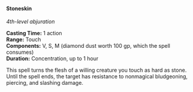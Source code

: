 #### Stoneskin
<!-- markdownlint-disable link-image-reference-definitions -->
[_metadata_:spell_name]:- "Stoneskin"
[_metadata_:spell_level]:- "4"
[_metadata_:spell_school]:- "abjuration"
[_metadata_:ritual]:- "false"
[_metadata_:casting_time_amount]:- "1"
[_metadata_:casting_time_unit]:- "action"
[_metadata_:range]:- "Touch"
[_metadata_:target]:- "one willing creature"
[_metadata_:components_verbal]:- "true"
[_metadata_:components_somatic]:- "true"
[_metadata_:components_material]:- "true"
[_metadata_:components_material_description]:- "diamond dust worth 100 gp, which the spell consumes"
[_metadata_:components_material_cost]:- "100 gp"
[_metadata_:duration]:- "1 hour"
[_metadata_:concentration]:- "true"
[_metadata_:compared_to_wotc_srd_5.1]:- "mechanics_same_wording_same"
[_metadata_:compared_to_a5e_srd]:- "mechanics_different_wording_different"
<!-- markdownlint-disable-next-line no-emphasis-as-heading -->
_4th-level abjuration_

**Casting Time:** 1 action \
**Range:** Touch \
**Components:** V, S, M (diamond dust worth 100 gp, which the spell consumes) \
**Duration:** Concentration, up to 1 hour

This spell turns the flesh of a willing creature you touch as hard as stone.
Until the spell ends, the target has resistance to nonmagical bludgeoning, piercing, and slashing damage.
